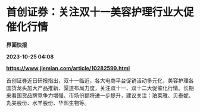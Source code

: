 # 首创证券：关注双十一美容护理行业大促催化行情
**界面快报**

**2023-10-25 04:08**

**https://www.jiemian.com/article/10282599.html**

首创证券近日研报指出，双十一临近，各大电商平台促销活动多元化，美容护理各国货龙头加大产品推新、渠道布局力度，关注双十一、双十二大促催化行情。长期来看国货品牌竞争力增强、市场份额将进一步提升，建议关注：珀莱雅、贝泰妮、丸美股份、水羊股份、华熙生物等。